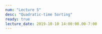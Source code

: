 ```yaml
---
num: "Lecture 5"
desc: "Quadratic-time Sorting"
ready: true
lecture_date: 2019-10-10 14:00:00.00-7:00
---
```


